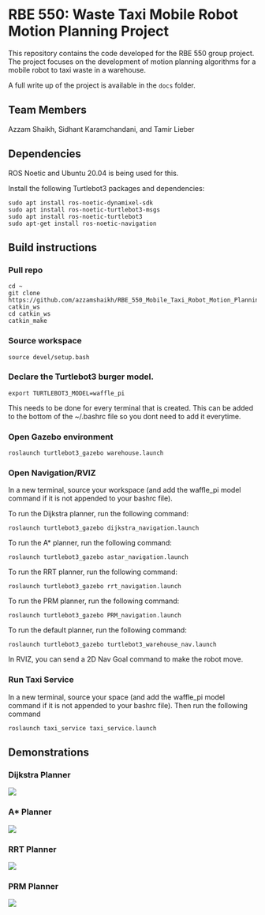 # RBE 550: Waste Taxi Mobile Robot Motion Planning Project

This repository contains the code developed for the RBE 550 group project. The project focuses on the development of motion planning algorithms for a mobile robot to taxi waste in a warehouse.

A full write up of the project is available in the `docs` folder.

## Team Members

Azzam Shaikh, Sidhant Karamchandani, and Tamir Lieber 

## Dependencies

ROS Noetic and Ubuntu 20.04 is being used for this.

Install the following Turtlebot3 packages and dependencies:

```
sudo apt install ros-noetic-dynamixel-sdk
sudo apt install ros-noetic-turtlebot3-msgs
sudo apt install ros-noetic-turtlebot3
sudo apt-get install ros-noetic-navigation
```

## Build instructions

### Pull repo
```
cd ~
git clone https://github.com/azzamshaikh/RBE_550_Mobile_Taxi_Robot_Motion_Planning_Project.git catkin_ws
cd catkin_ws
catkin_make
```
### Source workspace

```
source devel/setup.bash
```
### Declare the Turtlebot3 burger model. 

```
export TURTLEBOT3_MODEL=waffle_pi
```

This needs to be done for every terminal that is created. This can be added to the bottom of the ~/.bashrc file so you dont need to add it everytime. 

###  Open Gazebo environment

```
roslaunch turtlebot3_gazebo warehouse.launch
```

### Open Navigation/RVIZ

In a new terminal, source your workspace (and add the waffle_pi model command if it is not appended to your bashrc file). 

To run the Dijkstra planner, run the following command:

```
roslaunch turtlebot3_gazebo dijkstra_navigation.launch
```

To run the A* planner, run the following command:

```
roslaunch turtlebot3_gazebo astar_navigation.launch
```

To run the RRT planner, run the following command:

```
roslaunch turtlebot3_gazebo rrt_navigation.launch
```

To run the PRM planner, run the following command:

```
roslaunch turtlebot3_gazebo PRM_navigation.launch
```

To run the default planner, run the following command:

```
roslaunch turtlebot3_gazebo turtlebot3_warehouse_nav.launch
```

In RVIZ, you can send a 2D Nav Goal command to make the robot move. 

### Run Taxi Service

In a new terminal, source your space (and add the waffle_pi model command if it is not appended to your bashrc file). Then run the following command

```
roslaunch taxi_service taxi_service.launch
```

## Demonstrations

### Dijkstra Planner

![](./docs/media/dijkstra_demo.gif)

### A* Planner

![](./docs/media/astar_demo.gif)

### RRT Planner

![](./docs/media/rrt_demo.gif)

### PRM Planner

![](./docs/media/prm_demo.gif)
